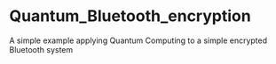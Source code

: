 # Quantum_Bluetooth_encryption
A simple example applying Quantum Computing to a simple encrypted Bluetooth system
